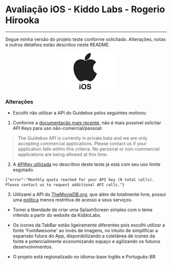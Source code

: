# Avaliação iOS - Kiddo Labs - Rogerio Hirooka

---
Segue minha versão do projeto teste conforme solicitado. Alterações, notas e outros detalhes estão descritos neste README.


<p align="center">
	<img src="img/ios_logo.png" width="187px">
</p>

### Alterações

- Escolhi não utilizar a API do Guidebox pelos seguintes motivos:
1. Conforme a [documentação mais recente](https://api.guidebox.com/docs/key), não é mais possível solicitar API Keys para uso não-comercial/pessoal:
> The Guidebox API is currently in private beta and we are only accepting commercial applications. Please contact us if your application falls within this criteria. No personal or non-commercial applications are being allowed at this time.

2. A [APIKey utilizada](https://api-public.guidebox.com/v1.43/US/rKJwmLEQB3qOouvHckEwjDrsGqKWpHgE/movies/all/1/10/all/all) no descritivo deste teste já está com seu uso limite esgotado.
```
{"error":"Monthly quota reached for your API key (0 total calls).  Please contact us to request additional API calls."}
```

3. Utilizarei a API do [TheMovieDB.org](https://www.themoviedb.org/), que além de totalmente livre, possui uma [política](https://www.themoviedb.org/terms-of-use) menos restritiva de acesso a seus serviços.

- Tomei a liberdade de criar uma SplashScreen simples com o tema inferido a partir do website da KiddoLabs.

- Os ícones da TabBar estão ligeiramente diferentes pois escolhi utilizar a fonte 'FontAwesome' ao invés de imagens, no intuito de simplificar a expansão futura do App, disponibilizando a coletânea de ícones da fonte e potencialmente economizando espaço e agilizando os futuros desenvolvimentos.

- O projeto está regionalizado no idioma-base Inglês e Português-BR
